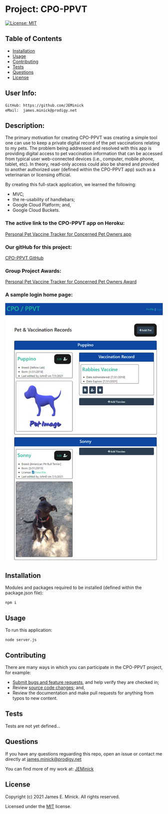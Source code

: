 # Project: CPO-PPVT

  [![License: MIT](https://img.shields.io/badge/License-MIT-yellow.svg)](https://opensource.org/licenses/MIT)
  
## Table of Contents

*    [Installation](#installation)
*    [Usage](#usage)
*    [Contributing](#contributing)
*    [Tests](#tests)
*    [Questions](#questions)
*    [License](#license)

## User Info:
    GitHub: https://github.com/JEMinick   
    eMail:  james.minick@prodigy.net

## Description: 

The primary motivation for creating CPO-PPVT was creating a simple tool one can use to keep a private digital record of the pet vaccinations relating to my pets.
The problem being addressed and resolved with this app is providing digital access to pet vaccination information that can be accessed from typical user web-connected devices (i.e., computer, mobile phone, tablet, etc).  In theory, read-only access could also be shared and provided to another authorized user (defined within the CPO-PPVT app) such as a veterinarian or licensing official.<br/>

By creating this full-stack application, we learned the following: 
*   MVC;
*   the re-usability of handlebars;
*   Google Cloud Platform; and,
*   Google Cloud Buckets.

### The active link to the CPO-PPVT app on Heroku:
[Personal Pet Vaccine Tracker for Concerned Pet Owners app](https://cpoppvt.herokuapp.com/)

### Our gitHub for this project:
[CPO-PPVT GitHub](https://github.com/JEMinick/CPO_PPVT)

### Group Project Awards:
[Personal Pet Vaccine Tracker for Concerned Pet Owners Award](https://youtu.be/XBOFUG7HsXA)

### A sample login home page:
![Screen shot:](./public/assets/CPOPPVT.png?raw=true)


## Installation
<a name="installation"></a>

Modules and packages required to be installed (defined within the package.json file):

```shell
npm i
```

## Usage
<a name="usage"></a>

To run this application:
```shell
node server.js
```

## Contributing
<a name="contributing"></a>
There are many ways in which you can participate in the CPO-PPVT project, for example:
*    [Submit bugs and feature requests](https://github.com/JEMinick/CPO-PPVT/issues), and help verify they are checked in;
*    Review [source code changes](https://github.com/JEMinick/CPO-PPVT/pulls); and,
*    Review the documentation and make pull requests for anything from typos to new content.

## Tests
<a name="tests"></a>
   Tests are not yet defined...

## Questions
<a name="questions"></a>
If you have any questions reguarding this repo, open an issue or
contact me directly at james.minick@prodigy.net

You can find more of my work at: [JEMinick](https://github.com/JEMinick)

## License
<a name="license"></a>
Copyright (c) 2021 James E. Minick. All rights reserved.

Licensed under the [MIT](./LICENSE) license.


